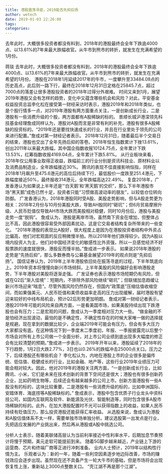 ```yaml
---
title: 港股震荡寻底，2019能否先抑后扬
author: wetech
date: 2019-01-03 22:26:08
tags: 
categories: 
---
```

去年此时，大概很多投资者都没有料到，2018年的港股最终会全年下跌逾4000点、以13.61%的7年来最大跌幅收官。从牛市到熊市的转折，就发生在充满希望的1月份。
<!-- more -->
蒋琰
去年此时，大概很多投资者都没有料到，2018年的港股最终会全年下跌逾4000点、以13.61%的7年来最大跌幅收官。从牛市到熊市的转折，就发生在充满希望的1月份。
港股在2018年1月延续2017年的牛市，一度攀升至33484.08点的历史高点，此后则一路下行，最终在2018年12月31日定格在25845.7点，超过7000点的落差让很多港股投资者的2018年过得分外艰难。
时间又来到1月，展望2019年港股又会有怎样的趋势，变化中又蕴含哪些机会和风险？对此，平安基金权益投资总监李化松在接受第一财经采访时表示，港股2019年和2018年类似，也是个股行情多一点，对2019年港股有两方面重点关注，一是创新成长行业，二是港股有一些消费升级的个股，两方面都有A股稀缺的标的。
景顺长城沪港深领先科技基金经理詹成同样认为，港股对A股而言是非常有利的补充，港股有很多A股稀缺的投资标的。“2019年还是要找快速成长的行业，并且在行业里处于领先的公司来进行配置。”詹成对第一财经记者表示。
2018年12月31日，随着最后半个交易日的结束，港股也交出了全年先扬后抑的答卷。2018年恒生指数累计下挫13.61%，创出2011年以来最大跌幅，其中国企指数收报10124.75点，全年累计下跌13.53%，红筹指数收报4169.04点，全年累计下跌5.81%。
从行业板块来看，2018年仅公用事业取得正收益，跌幅前三的行业分别是资讯科技业、原材料业以及消费品制造业，全年跌幅接近30%。
腾讯的表现不佳直接影响恒指，同样在2018年1月飙升至475.6港元的高位后持续下行，最低股价一度跌至251.4港元，下跌幅度接近50%，最终报收314港元，全年跌幅高达22.49%。
复盘2018年，广发香港认为如果说上半年还是“‘白天鹅’和‘黑天鹅’的交织”，那么下半年港股市场“黑天鹅”成色已然十足，投资者只能“习惯做高波动率的朋友”，以较低仓位转向防御。
广发香港认为，2018年港股同时受A股、美股走势影响，但与A股走势更为相关：2018年2月份与10月份美股大跌，导致AH股同时“砸坑”；但6月贸易摩擦升级、人民币贬值仅导致AH市场大跌而美股相对稳健，同时10月份后，港股与美股走势一度“脱钩”。
詹成认为，港股是离岸市场，虽然南下资金在增加，但整体占比不高，因此港股很容易受外部因素扰动，这是它交易者结构复杂所带来的一些变化。
“2018年港股的表现比A股好，很大程度上是因为在港股投资者结构中外资占比偏高，他们对宏观面的反应稍微慢半拍。所以2018年他们跌得较少。因为A股以境内投资人为主，他们对中国经济变化的敏感性比外资强，所以一旦感觉经济不好股票跌的速度就很快，港股反而慢半拍。”詹成进一步表示。
如果说2018年港股的走势是“先扬后抑”，那么多数券商与公募基金展望2019年的观点则是“先抑后扬”。
国信证券认为，2019年上半年港股依旧处在振荡寻底的过程，下半年筑底向上。2019年资本将慢慢向新兴市场倾斜，上半年美股的风险偏好会影响港股走势，下半年港股对美股将逐渐走强。
广发证券也表示港股市场短期仍有风险，但或在Q2后“渐入佳境”：短期内，不排除外部风险继续“砸坑”；但联储加息趋缓让新兴市场迎来“喘息”。尽管外围风险仍然存在，但国内“政策底”压缩估值收缩空间，而如果强美元、人民币贬值和美债收益率走高的压力出现缓解，届时港股有望迎来较好的中线布局机会，预计Q2后形势更加明朗。
詹成对第一财经记者表示，港股2019年可能的风险来自两方面，一是看美国市场，如果美股持续出现下跌港股也会有压力；二是宏观的问题，詹成认为一季度相对压力大一些。
“做金融的不是怕经济出现波动，最怕的是不确定性，不确定性存在的时候大家唯一做的选择就是规避。现在拿到的数据比较少，企业端2019年可能会有压力，但会有多大压力大家都没有底。在这种情况下到一季度末二季度初，年报、一季报披露完以后整个市场会对所有上市公司做一个全面分析，对上市公司业绩到底出现多大幅度的修正会有比较清楚的预期。”詹成进一步表示。
2019年开年以来，港股延续了2018年的下行趋势，1月2日大跌2.77%，3日也以0.26%的跌幅冲击25000点关口。压力之下，后续港股还有哪些机会？
李化松认为，内地在港股上市的企业很多是偏传统、低估值、稳健成长的行业，比如金融、地产等，这些行业2019年业绩压力可能会相对较大。因此，他对2019年的港股关注两方面，“一是创新成长行业，比如腾讯、小米，它们是未来在技术创新的背景下空间还是很大；港股也有很多创新药企业，比如药明生物等，后续还会有越来越多的公司上市。创新方面港股有一些A股没有的标的，这块比较重要。二是港股有一些消费升级的标的，比如申洲国际、安踏体育、海底捞等A股稀缺标的。”
詹成表示，港股中包含优质子行业龙头中资科技公司，如国内互联网及软件、新能源及光伏、智能制造等，同时包含很多A股市场稀缺的标的。此外，在加大港股配置时不光可以获得指数上的收益，如果人民币持续有贬值压力，那么投资港股还能获得汇率收益。
从选股来说，詹成认为港股和A股估值体系不太一样，需要单独市场单独分析。建议选股第一出发点是行业，先把适应发展的产业挑出来，然后再从港股或A股中挑选公司。
 
 
分析人士表示，随着美联储高层认为当前利率接近中性利率水平，后期加息节奏预计将慢于预期，美元走软可能提前到来。
随着5G脚步越来越近，产业链上下游的运营商、芯片和终端厂商等正进行冲刺准备。
业内人士预计，2019年以结构性行情为主。
乐观者认为：新的一年，随着一些利空因素逐步地边际改善，市场的赚钱效应会逐步出现。虽然现在还不具备产生一轮大牛市的基础，但是市场将会出现恢复性上涨，重新站上3000点整数关口。
“壳江湖不再是那个江湖”。
